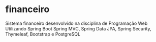 ﻿# financeiro
Sistema financeiro desenvolvido na disciplina de Programação Web
Utilizando Spring Boot Spring MVC, Spring Data JPA, Spring Security, Thymeleaf, Bootstrap e PostgreSQL
